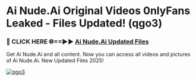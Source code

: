 # Ai Nude.Ai Original Videos 0nlyFans Leaked - Files Updated! (qgo3)

<h3>🔴 CLICK HERE 🌐==►► <a href="https://tinyurl.com/y5r63du9" rel="nofollow">Ai Nude.Ai Updated Files</a></h3>

Get Ai Nude.Ai and all content. Now you can access all videos and pictures of Ai Nude.Ai. New Updated Files 2025!

[![qgo3](https://i.imgur.com/UVo9nyh.gif)](https://tinyurl.com/y5r63du9)